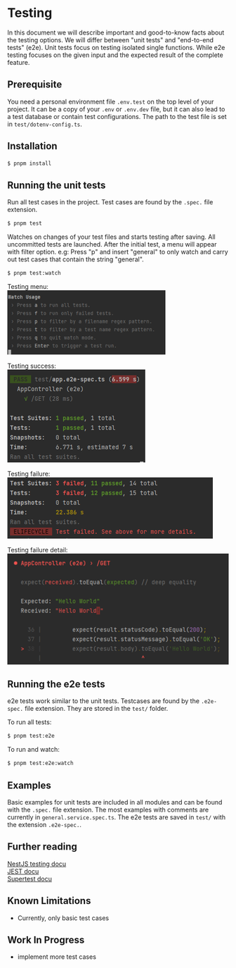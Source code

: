 # Testing
In this document we will describe important and good-to-know facts about the testing options. 
We will differ between "unit tests" and "end-to-end tests" (e2e). Unit tests focus on testing isolated single functions.
While e2e testing focuses on the given input and the expected result of the complete feature.

## Prerequisite

You need a personal environment file `.env.test` on the top level of your project. It can be a copy of your `.env` or
`.env.dev` file, but it can also lead to a test database or contain test configurations. The path to the test file is set in 
`test/dotenv-config.ts`.

## Installation

```bash
$ pnpm install
```

## Running the unit tests

Run all test cases in the project. Test cases are found by the `.spec.` file extension. 
```bash
$ pnpm test
```

Watches on changes of your test files and starts testing after saving. All uncommitted tests are launched.
After the initial test, a menu will appear with filter option. e.g: 
Press "p" and insert "general" to only watch and carry out test cases that contain the string "general".

```bash
$ pnpm test:watch
```
Testing menu: \
<img src="images/testing_menu.png" alt="Screenshot test menu" width="360"/>

Testing success: \
<img src="images/testing_success.png" alt="Screenshot test success"/>

Testing failure: \
<img src="images/testing_failure.png" alt="Screenshot test failure"/>

Testing failure detail: \
<img src="images/testing_failure_detail.png" alt="Screenshot test failure detail"/>


## Running the e2e tests
e2e tests work similar to the unit tests. Testcases are found by the `.e2e-spec.` file extension. They are stored 
in the `test/` folder.

To run all tests:

```bash
$ pnpm test:e2e
```

To run and watch:

```bash
$ pnpm test:e2e:watch
```

## Examples

Basic examples for unit tests are included in all modules and can be found with the `.spec.` file extension.
The most examples with comments are currently in `general.service.spec.ts`.
The e2e tests are saved in `test/` with the extension `.e2e-spec.`.

## Further reading

[NestJS testing docu](https://docs.nestjs.com/fundamentals/testing) \
[JEST docu](https://jestjs.io/docs/api) \
[Supertest docu](https://github.com/ladjs/supertest)

## Known Limitations
- Currently, only basic test cases

## Work In Progress
- implement more test cases
